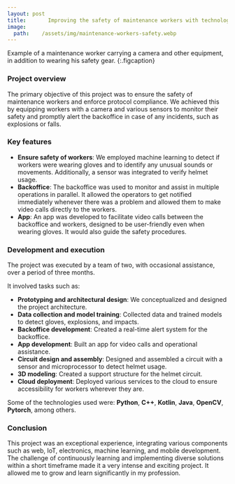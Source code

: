```yaml
---
layout: post
title:       Improving the safety of maintenance workers with technology
image:
  path:    /assets/img/maintenance-workers-safety.webp
---
```

Example of a maintenance worker carrying a camera and other equipment, in addition to wearing his safety gear.
{:.figcaption}
### Project overview

The primary objective of this project was to ensure the safety of maintenance workers and enforce protocol compliance. We achieved this by equipping workers with a camera and various sensors to monitor their safety and promptly alert the backoffice in case of any incidents, such as explosions or falls.

### Key features

- **Ensure safety of workers**: We employed machine learning to detect if workers were wearing gloves and to identify any unusual sounds or movements. Additionally, a sensor was integrated to verify helmet usage.  
- **Backoffice**: The backoffice was used to monitor and assist in multiple operations in parallel. It allowed the operators to get notified immediately whenever there was a problem and allowed them to make video calls directly to the workers.  
- **App**: An app was developed to facilitate video calls between the backoffice and workers, designed to be user-friendly even when wearing gloves. It would also guide the safety procedures.  

### Development and execution

The project was executed by a team of two, with occasional assistance, over a period of three months.  

It involved tasks such as:

- **Prototyping and architectural design**: We conceptualized and designed the project architecture.
- **Data collection and model training**: Collected data and trained models to detect gloves, explosions, and impacts.
- **Backoffice development**: Created a real-time alert system for the backoffice.
- **App development**: Built an app for video calls and operational assistance.
- **Circuit design and assembly**: Designed and assembled a circuit with a sensor and microprocessor to detect helmet usage.
- **3D modeling**: Created a support structure for the helmet circuit.
- **Cloud deployment**: Deployed various services to the cloud to ensure accessibility for workers wherever they are.


Some of the technologies used were: **Python**, **C++**, **Kotlin**, **Java**, **OpenCV**, **Pytorch**, among others.

### Conclusion

This project was an exceptional experience, integrating various components such as web, IoT, electronics, machine learning, and mobile development. The challenge of continuously learning and implementing diverse solutions within a short timeframe made it a very intense and exciting project. It allowed me to grow and learn significantly in my profession.